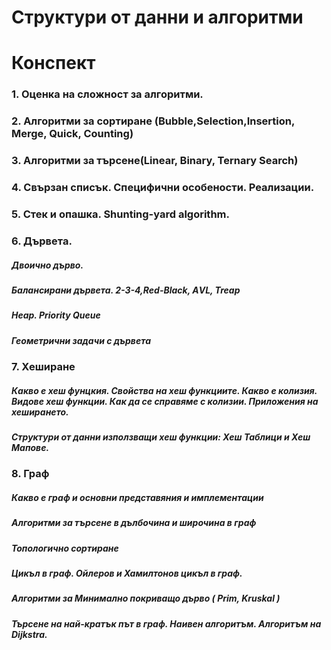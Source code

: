 # Структури от данни и алгоритми
<h1>Конспект</h1>
<h3>1. Оценка на сложност за алгоритми.</h3>
<h3>2. Алгоритми за сортиране (Bubble,Selection,Insertion, Merge, Quick, Counting)</h3>
<h3>3. Алгоритми за търсене(Linear, Binary, Ternary Search)</h3>
<h3>4. Свързан списък. Специфични особености. Реализации.</h3>
<h3>5. Стек и опашка. Shunting-yard algorithm.</h3>
<h3>6. Дървета.</h3>
<h5>Двоично дърво.</h5>
<h5>Балансирани дървета. 2-3-4,Red-Black, АVL, Treap</h5>
<h5>Heap. Priority Queue</h5>
<h5>Геометрични задачи с дървета</h5>
<h3>7. Хеширане</h3>
<h5>Какво е хеш фунцкия. Свойства на хеш функциите. Какво е колизия. Видове хеш функции. Как да се справяме с колизии. Приложения на хеширането.</h5>
<h5>Структури от данни използващи хеш функции: Хеш Таблици и Хеш Мапове.</h5>
<h3>8. Граф</h3>
<h5>Какво е граф и основни представяния и имплементации</h5>
<h5>Алгоритми за търсене в дълбочина и широчина в граф</h5>
<h5>Топологично сортиране</h5>
<h5>Цикъл в граф. Ойлеров и Хамилтонов цикъл в граф.</h5>
<h5>Алгоритми за Минимално покриващо дърво ( Prim, Kruskal )</h5>
<h5>Търсене на най-кратък път в граф. Наивен алгоритъм. Алгоритъм на Dijkstra.</h5>
